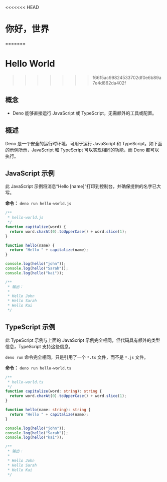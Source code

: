 <<<<<<< HEAD
# 你好，世界
=======
# Hello World
>>>>>>> f66f5ac99824533702df0e6b89a7e4d862da402f

## 概念

- Deno 能够直接运行 JavaScript 或 TypeScript，无需额外的工具或配置。

## 概述

Deno 是一个安全的运行时环境，可用于运行 JavaScript 和
TypeScript。如下面的示例所示，JavaScript 和 TypeScript 可以实现相同的功能，而
Deno 都可以执行。

## JavaScript 示例

此 JavaScript 示例将消息“Hello [name]”打印到控制台，并确保提供的名字已大写。

**命令：** `deno run hello-world.js`

```js
/**
 * hello-world.js
 */
function capitalize(word) {
  return word.charAt(0).toUpperCase() + word.slice(1);
}

function hello(name) {
  return "Hello " + capitalize(name);
}

console.log(hello("john"));
console.log(hello("Sarah"));
console.log(hello("kai"));

/**
 * 输出：
 *
 * Hello John
 * Hello Sarah
 * Hello Kai
 */
```

## TypeScript 示例

此 TypeScript 示例与上面的 JavaScript
示例完全相同，但代码具有额外的类型信息，TypeScript 支持这些信息。

`deno run` 命令完全相同，只是引用了一个 `*.ts` 文件，而不是 `*.js` 文件。

**命令：** `deno run hello-world.ts`

```ts
/**
 * hello-world.ts
 */
function capitalize(word: string): string {
  return word.charAt(0).toUpperCase() + word.slice(1);
}

function hello(name: string): string {
  return "Hello " + capitalize(name);
}

console.log(hello("john"));
console.log(hello("Sarah"));
console.log(hello("kai"));

/**
 * 输出：
 *
 * Hello John
 * Hello Sarah
 * Hello Kai
 */
```
